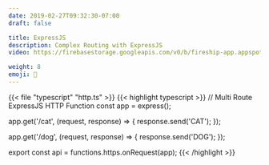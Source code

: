```yaml
---
date: 2019-02-27T09:32:30-07:00
draft: false

title: ExpressJS
description: Complex Routing with ExpressJS
video: https://firebasestorage.googleapis.com/v0/b/fireship-app.appspot.com/o/courses%2Fcloud-functions-master-course%2F2-http-express.mp4?alt=media&token=d476edbb-61b5-4ee5-bd98-bab7e04e8c17

weight: 8
emoji: 📡
---
```


{{< file "typescript" "http.ts" >}}
{{< highlight typescript >}}
// Multi Route ExpressJS HTTP Function
const app = express();

app.get('/cat', (request, response) => {
  response.send('CAT');
});

app.get('/dog', (request, response) => {
  response.send('DOG');
});

export const api = functions.https.onRequest(app);
{{< /highlight >}}